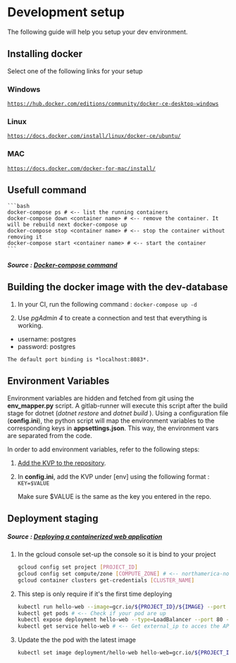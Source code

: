 # Development setup

The following guide will help you setup your dev environment.

## Installing docker

Select one of the following links for your setup

### Windows

[`https://hub.docker.com/editions/community/docker-ce-desktop-windows`](https://hub.docker.com/editions/community/docker-ce-desktop-windows)

### Linux

[`https://docs.docker.com/install/linux/docker-ce/ubuntu/`](https://docs.docker.com/install/linux/docker-ce/ubuntu/)

### MAC

[`https://docs.docker.com/docker-for-mac/install/`](https://docs.docker.com/docker-for-mac/install/)

## Usefull command
    ```bash
    docker-compose ps # <-- list the running containers
	docker-compose down <container name> # <-- remove the container. It will be rebuild next docker-compose up
    docker-compose stop <container name> # <-- stop the container without removing it
	docker-compose start <container name> # <-- start the container
    ```
##### Source : [Docker-compose command](https://docs.docker.com/compose/reference/)

## Building the docker image with the dev-database

1. In your CI, run the following command : 
`docker-compose up -d `

2. Use *pgAdmin 4* to create a connection and test that everything is working.
- username: postgres
- password: postgres

`The default port binding is *localhost:8083*.`


## Environment Variables

Environment variables are hidden and fetched from git using the **env_mapper.py** script.
A gitlab-runner will execute this script after the build stage for dotnet (*dotnet restore* and *dotnet build* ).
Using a configuration file (**config.ini**), the python script will map the environment variables to the corresponding keys in **appsettings.json**. This way,
the environment vars are separated from the code.

In order to add environment variables, refer to the following steps:
1. [Add the KVP to the repository](https://depot.dinf.usherbrooke.ca/projets/a19/eq10/projet_assurance/projet_assurance_backend/-/settings/ci_cd).
2. In **config.ini**, add the KVP under [env] using the following format :
   `KEY=$VALUE` 

    Make sure $VALUE is the same as the key you entered in the repo.



## Deployment staging
##### Source : [Deploying a containerized web application](https://cloud.google.com/kubernetes-engine/docs/tutorials/hello-app)

1. In the gcloud console set-up the console so it is bind to your project
    ```bash
    gcloud config set project [PROJECT_ID]
    gcloud config set compute/zone [COMPUTE_ZONE] # <-- northamerica-northeast1-a
    gcloud container clusters get-credentials [CLUSTER_NAME]
    ```

2. This step is only require if it's the first time deploying
    ```bash
    kubectl run hello-web --image=gcr.io/${PROJECT_ID}/${IMAGE} --port 8080
    kubectl get pods # <-- Check if your pod are up
    kubectl expose deployment hello-web --type=LoadBalancer --port 80 --target-port 8080
    kubectl get service hello-web # <-- Get external_ip to acces the API
    ```
    
3. Update the the pod with the latest image
    ```bash
    kubectl set image deployment/hello-web hello-web=gcr.io/${PROJECT_ID}/{$IMAGE}
    ```


